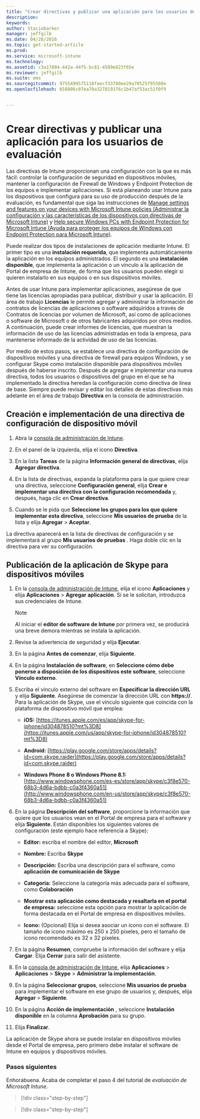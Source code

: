 ```yaml
---
title: "Crear directivas y publicar una aplicación para los usuarios de evaluación | Microsoft Intune"
description: 
keywords: 
author: Staciebarker
manager: jeffgilb
ms.date: 04/28/2016
ms.topic: get-started-article
ms.prod: 
ms.service: microsoft-intune
ms.technology: 
ms.assetid: c3a17884-442a-44f5-bc81-4589e823f65e
ms.reviewer: jeffgilb
ms.suite: ems
ms.sourcegitcommit: 9755499575118feecf33780ee29a70525f95508e
ms.openlocfilehash: 658806c07ea78a327819376c1b47af53ac51f0f9


---
```



# Crear directivas y publicar una aplicación para los usuarios de evaluación
Las directivas de Intune proporcionan una configuración con la que es más fácil: controlar la configuración de seguridad en dispositivos móviles, mantener la configuración de Firewall de Windows y Endpoint Protection de los equipos e implementar aplicaciones. Si está planeando usar Intune para los dispositivos que configura para su uso de producción después de la evaluación, es fundamental que siga las instrucciones de [Manage settings and features on your devices with Microsoft Intune policies (Administrar la configuración y las características de los dispositivos con directivas de Microsoft Intune)](/intune/deploy-use/manage-settings-and-features-on-your-devices-with-microsoft-intune-policies) y [Help secure Windows PCs with Endpoint Protection for Microsoft Intune (Ayuda para proteger los equipos de Windows con Endpoint Protection para Microsoft Intune)](/intune/deploy-use/help-secure-windows-pcs-with-endpoint-protection-for-microsoft-intune).

Puede realizar dos tipos de instalaciones de aplicación mediante Intune. El primer tipo es una **instalación requerida**, que implementa automáticamente la aplicación en los equipos administrados. El segundo es una **instalación disponible**, que implementa la aplicación o un vínculo a la aplicación de Portal de empresa de Intune, de forma que los usuarios pueden elegir si quieren instalarlo en sus equipos o en sus dispositivos móviles.

Antes de usar Intune para implementar aplicaciones, asegúrese de que tiene las licencias apropiadas para publicar, distribuir y usar la aplicación. El área de trabajo **Licencias** le permite agregar y administrar la información de contratos de licencias de aplicaciones o software adquiridos a través de Contratos de licencias por volumen de Microsoft, así como de aplicaciones o software de Microsoft o de otros fabricantes adquiridos por otros medios. A continuación, puede crear informes de licencias, que muestran la información de uso de las licencias administradas en toda la empresa, para mantenerse informado de la actividad de uso de las licencias.

Por medio de estos pasos, se establece una directiva de configuración de dispositivos móviles y una directiva de firewall para equipos Windows, y se configurar Skype como instalación disponible para dispositivos móviles después de haberse inscrito. Después de agregar e implementar una nueva directiva, todos los usuarios o dispositivos del grupo en el que se ha implementado la directiva heredan la configuración como directiva de línea de base. Siempre puede revisar y editar los detalles de estas directivas más adelante en el área de trabajo **Directiva** en la consola de administración.

## Creación e implementación de una directiva de configuración de dispositivo móvil

1.  Abra la [consola de administración de Intune](https://manage.microsoft.com/).

2.  En el panel de la izquierda, elija el icono **Directiva**.

3.  En la lista **Tareas** de la página **Información general de directivas**, elija **Agregar directiva**.

4.  En la lista de directivas, expanda la plataforma para la que quiere crear una directiva, seleccione **Configuración general**, elija **Crear e implementar una directiva con la configuración recomendada** y, después, haga clic en **Crear directiva**.

5.  Cuando se le pida que **Seleccione los grupos para los que quiere implementar esta directiva**, seleccione **Mis usuarios de prueba** de la lista y elija **Agregar** &gt; **Aceptar**.

La directiva aparecerá en la lista de directivas de configuración y se implementará al grupo **Mis usuarios de pruebas** . Haga doble clic en la directiva para ver su configuración.

## Publicación de la aplicación de Skype para dispositivos móviles

1.  En la [consola de administración de Intune](https://manage.microsoft.com/), elija el icono **Aplicaciones** y elija **Aplicaciones** &gt; **Agregar aplicación**. Si se le solicitan, introduzca sus credenciales de Intune.

    > [!NOTE]
    > Al iniciar el **editor de software de Intune** por primera vez, se producirá una breve demora mientras se instala la aplicación.

2.  Revise la advertencia de seguridad y elija **Ejecutar**.

3.  En la página **Antes de comenzar**, elija **Siguiente**.

4.  En la página **Instalación de software**, en **Seleccione cómo debe ponerse a disposición de los dispositivos este software**, seleccione **Vínculo externo**.

5.  Escriba el vínculo externo del software en **Especificar la dirección URL** y elija **Siguiente**. Asegúrese de comenzar la dirección URL con **https://**. Para la aplicación de Skype, use el vínculo siguiente que coincida con la plataforma de dispositivo móvil que emplea:

    -   **iOS:** [https://itunes.apple.com/es/app/skype-for-iphone/id304878510?mt%3D8](https://itunes.apple.com/us/app/skype-for-iphone/id304878510?mt%3D8)

    -   **Android:** [https://play.google.com/store/apps/details?id=com.skype.raider](https://play.google.com/store/apps/details?id=com.skype.raider)

    -   **Windows Phone 8 o Windows Phone 8.1:** [http://www.windowsphone.com/es-es/store/app/skype/c3f8e570-68b3-4d6a-bdbb-c0a3f4360a51](http://www.windowsphone.com/en-us/store/app/skype/c3f8e570-68b3-4d6a-bdbb-c0a3f4360a51)

6.  En la página **Descripción del software**, proporcione la información que quiere que los usuarios vean en el Portal de empresa para el software y elija **Siguiente**. Están disponibles los siguientes valores de configuración (este ejemplo hace referencia a Skype):

    -   **Editor:** escriba el nombre del editor, **Microsoft**

    -   **Nombre:** Escriba **Skype**

    -   **Descripción:** Escriba una descripción para el software, como **aplicación de comunicación de Skype**

    -   **Categoría:** Seleccione la categoría más adecuada para el software, como **Colaboración**

    -   **Mostrar esta aplicación como destacada y resaltarla en el portal de empresa:** seleccione esta opción para mostrar la aplicación de forma destacada en el Portal de empresa en dispositivos móviles.

    -   **Icono:**  (Opcional) Elija si desea asociar un icono con el software. El tamaño de icono máximo es 250 x 250 píxeles, pero el tamaño de icono recomendado es 32 x 32 píxeles.

7.  En la página **Resumen**, compruebe la información del software y elija **Cargar**. Elija **Cerrar** para salir del asistente.

8.  En la [consola de administración de Intune](https://manage.microsoft.com/), elija **Aplicaciones** &gt; **Aplicaciones** &gt; **Skype** &gt; **Administrar la implementación**.

9. En la página **Seleccionar grupos**, seleccione **Mis usuarios de prueba** para implementar el software en ese grupo de usuarios y, después, elija **Agregar** &gt; **Siguiente**.

10. En la página **Acción de implementación** , seleccione **Instalación disponible** en la columna **Aprobación** para su grupo.

11. Elija **Finalizar**.

La aplicación de Skype ahora se puede instalar en dispositivos móviles desde el Portal de empresa, pero primero debe instalar el software de Intune en equipos y dispositivos móviles.

### Pasos siguientes
Enhorabuena. Acaba de completar el paso 4 del tutorial de *evaluación de Microsoft Intune*.

>[!div class="step-by-step"]

>[!div class="step-by-step"]  



<!--HONumber=Jun16_HO4-->


